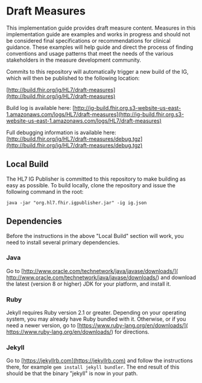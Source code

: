 ﻿# Draft Measures

This implementation guide provides draft measure content. Measures in this implementation guide are examples and works in progress and should not be considered final specifications or recommendations for clinical guidance. These examples will help guide and direct the process of finding conventions and usage patterns that meet the needs of the various stakeholders in the measure development community.

Commits to this repository will automatically trigger a new build of the IG, which will then be published to the following location:

[http://build.fhir.org/ig/HL7/draft-measures](http://build.fhir.org/ig/HL7/draft-measures)

Build log is available here:
[http://ig-build.fhir.org.s3-website-us-east-1.amazonaws.com/logs/HL7/draft-measures](http://ig-build.fhir.org.s3-website-us-east-1.amazonaws.com/logs/HL7/draft-measures)

Full debugging information is available here:
[http://build.fhir.org/ig/HL7/draft-measures/debug.tgz](http://build.fhir.org/ig/HL7/draft-measures/debug.tgz)

## Local Build

The HL7 IG Publisher is committed to this repository to make building as easy as possible. To build locally, clone the repository and issue the following command in the root:

    java -jar "org.hl7.fhir.igpublisher.jar" -ig ig.json

## Dependencies

Before the instructions in the above "Local Build" section will work, you
need to install several primary dependencies.

### Java

Go to [http://www.oracle.com/technetwork/java/javase/downloads/](
http://www.oracle.com/technetwork/java/javase/downloads/) and download the
latest (version 8 or higher) JDK for your platform, and install it.

### Ruby

Jekyll requires Ruby version 2.1 or greater.  Depending on your operating
system, you may already have Ruby bundled with it.  Otherwise, or if you
need a newer version, go to [https://www.ruby-lang.org/en/downloads/](
https://www.ruby-lang.org/en/downloads/) for directions.

### Jekyll

Go to [https://jekyllrb.com](https://jekyllrb.com) and follow the
instructions there, for example `gem install jekyll bundler`.  The end
result of this should be that the binary "jekyll" is now in your path.

